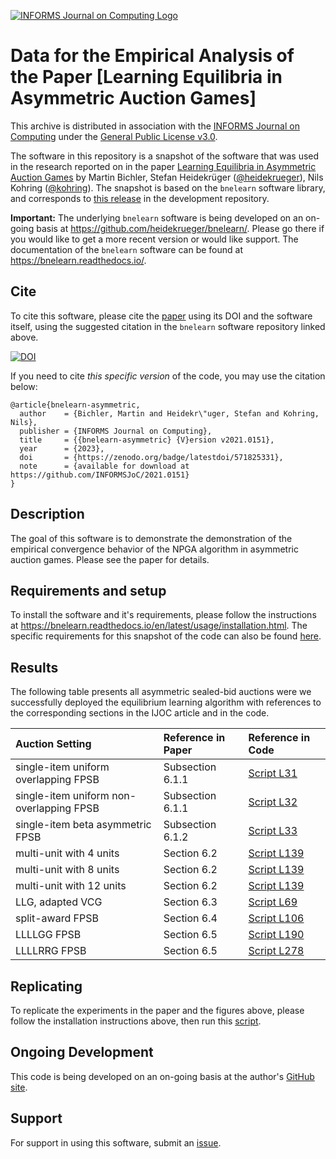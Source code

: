 [![INFORMS Journal on Computing Logo](https://INFORMSJoC.github.io/logos/INFORMS_Journal_on_Computing_Header.jpg)](https://pubsonline.informs.org/doi/10.1287/ijoc.2023.1281)

# Data for the Empirical Analysis of the Paper [Learning Equilibria in Asymmetric Auction Games]

This archive is distributed in association with the [INFORMS Journal on
Computing](https://pubsonline.informs.org/journal/ijoc) under the [General Public License v3.0](LICENSE).

The software in this repository is a snapshot of the software that was used in the research reported on in the paper [Learning Equilibria in Asymmetric Auction Games](tbd) by Martin Bichler, Stefan Heidekrüger ([@heidekrueger](https://github.com/heidekrueger)), Nils Kohring ([@kohring](https://github.com/kohring)). The snapshot is based on the `bnelearn` software library, and corresponds to [this release](https://github.com/heidekrueger/bnelearn/releases/tag/v1.1.0) in the development repository. 

**Important:** The underlying `bnelearn` software is being developed on an on-going basis at 
https://github.com/heidekrueger/bnelearn/. Please go there if you would like to get a more recent version or would like support. The documentation of the `bnelearn` software can be found at https://bnelearn.readthedocs.io/.

## Cite

To cite this software, please cite the [paper](https://pubsonline.informs.org/doi/10.1287/ijoc.2023.1281) using its DOI and the software itself, using the suggested citation in the `bnelearn` software repository linked above.

[![DOI](https://zenodo.org/badge/571825331.svg)](https://zenodo.org/badge/latestdoi/571825331)

If you need to cite _this specific version_ of the code, you may use the citation below:

```
@article{bnelearn-asymmetric,
  author    = {Bichler, Martin and Heidekr\"uger, Stefan and Kohring, Nils},
  publisher = {INFORMS Journal on Computing},
  title     = {{bnelearn-asymmetric} {V}ersion v2021.0151},
  year      = {2023},
  doi       = {https://zenodo.org/badge/latestdoi/571825331},
  note      = {available for download at https://github.com/INFORMSJoC/2021.0151}
}
```

## Description

The goal of this software is to demonstrate the demonstration of the empirical convergence behavior of the NPGA algorithm in asymmetric auction games. Please see the paper for details.

## Requirements and setup

To install the software and it's requirements, please follow the instructions at https://bnelearn.readthedocs.io/en/latest/usage/installation.html. The specific requirements for this snapshot of the code can also be found [here](bnelearn/docs/usage/installation.rst). 

## Results

The following table presents all asymmetric sealed-bid auctions were we successfully deployed the equilibrium learning algorithm with references to the corresponding sections in the IJOC article and in the code.

| Auction Setting                          | Reference in Paper | Reference in Code                                            |
| :---                                     | :---               | :---                                                         |
| single-item uniform overlapping FPSB     | Subsection 6.1.1   | [Script L31](https://github.com/heidekrueger/bnelearn/blob/a9a7d895295adf79f863c384535f2d4740dc88f0/scripts/run_experiments_asymmetric.py#L31) |
| single-item uniform non-overlapping FPSB | Subsection 6.1.1   | [Script L32](https://github.com/heidekrueger/bnelearn/blob/a9a7d895295adf79f863c384535f2d4740dc88f0/scripts/run_experiments_asymmetric.py#L32) |
| single-item beta asymmetric FPSB         | Subsection 6.1.2   | [Script L33](https://github.com/heidekrueger/bnelearn/blob/a9a7d895295adf79f863c384535f2d4740dc88f0/scripts/run_experiments_asymmetric.py#L33) |
| multi-unit with 4 units                  | Section 6.2        | [Script L139](https://github.com/heidekrueger/bnelearn/blob/a9a7d895295adf79f863c384535f2d4740dc88f0/scripts/run_experiments_asymmetric.py#L139) |
| multi-unit with 8 units                  | Section 6.2        | [Script L139](https://github.com/heidekrueger/bnelearn/blob/a9a7d895295adf79f863c384535f2d4740dc88f0/scripts/run_experiments_asymmetric.py#L139) |
| multi-unit with 12 units                 | Section 6.2        | [Script L139](https://github.com/heidekrueger/bnelearn/blob/a9a7d895295adf79f863c384535f2d4740dc88f0/scripts/run_experiments_asymmetric.py#L139) |
| LLG, adapted VCG                         | Section 6.3        | [Script L69](https://github.com/heidekrueger/bnelearn/blob/a9a7d895295adf79f863c384535f2d4740dc88f0/scripts/run_experiments_asymmetric.py#L69) |
| split-award FPSB                         | Section 6.4        | [Script L106](https://github.com/heidekrueger/bnelearn/blob/a9a7d895295adf79f863c384535f2d4740dc88f0/scripts/run_experiments_asymmetric.py#L106) |
| LLLLGG FPSB                              | Section 6.5        | [Script L190](https://github.com/heidekrueger/bnelearn/blob/a9a7d895295adf79f863c384535f2d4740dc88f0/scripts/run_experiments_asymmetric.py#L190) |
| LLLLRRG FPSB                             | Section 6.5        | [Script L278](https://github.com/heidekrueger/bnelearn/blob/a9a7d895295adf79f863c384535f2d4740dc88f0/scripts/run_experiments_asymmetric.py#L278) |

## Replicating

To replicate the experiments in the paper and the figures above, please follow the installation instructions above, then run this [script](https://github.com/heidekrueger/bnelearn/blob/a9a7d895295adf79f863c384535f2d4740dc88f0/scripts/run_experiments_asymmetric.py).

## Ongoing Development

This code is being developed on an on-going basis at the author's [GitHub site](https://github.com/heidekrueger/bnelearn/).

## Support

For support in using this software, submit an [issue](https://github.com/heidekrueger/bnelearn/issues/new).
